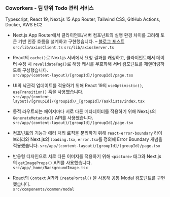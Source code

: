 ### Coworkers - 팀 단위 Todo 관리 서비스

Typescript, React 19, Next.js 15 App Router, Tailwind CSS, GitHub Actions, Docker, AWS EC2

- Next.js App Router에서 클라이언트/서버 컴포넌트의 실행 환경 차이를 고려해 토큰 기반 인증 흐름을 설계하고 구현했습니다. **–** [블로그 포스트](https://velog.io/@kangsj0327/Next.js-App-Router-%ED%99%98%EA%B2%BD%EC%97%90%EC%84%9C-%ED%86%A0%ED%81%B0-%EA%B8%B0%EB%B0%98-%EC%9D%B8%EC%A6%9D-%EB%B0%8F-%EC%9E%90%EB%8F%99-%EA%B0%B1%EC%8B%A0-%EC%B2%98%EB%A6%AC-%EA%B5%AC%ED%98%84%EA%B8%B0)  
  `src/lib/axiosClient.ts` `src/lib/axiosServer.ts`

- React의 `cache()`로 Next.js 서버에서 요청 결과를 캐싱하고, 클라이언트에서 데이터 수정 시 `revalidateTag()`로 해당 캐시를 무효화해 서버 컴포넌트를 재렌더링하도록 구성했습니다.  
  `src/app/(content-layout)/[groupId]/(groupId)/page.tsx`

- UI의 낙관적 업데이트를 적용하기 위해 React 19의 `useOptimistic()`, `useTransition()` 훅을 사용했습니다.  
  `src/app/(content-layout)/[groupId]/(groupId)/_[groupId]/Tasklists/index.tsx`

- 동적 라우트되는 페이지마다 서로 다른 메타데이터를 적용하기 위해 Next.js의 `GenerateMetadata()` API를 사용했습니다.  
  `src/app/(content-layout)/[groupId]/(groupId)/page.tsx`

- 컴포넌트의 기능과 에러 처리 로직을 분리하기 위해 `react-error-boundary` 라이브러리와 Next.js의 `loading.tsx`, `error.tsx`를 정의해 Error Boundary 개념을 적용했습니다.
  `src/app/(content-layout)/[groupId]/(groupId)/page.tsx`
  
- 반응형 디자인으로 서로 다른 이미지를 적용하기 위해 `<picture>` 태그와 Next.js의 `getImageProps()` API를 사용했습니다.  
  `src/app/_home/BackgroundImage.tsx`

- React의 `Context` API와 `CreatePortal()` 을 사용해 공통 Modal 컴포넌트를 구현했습니다.  
  `src/components/common/modal`

